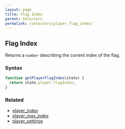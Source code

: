 ```yaml
---
layout: page
title: Flag Index
parent: Selectors
permalink: /selectors/player_flag_index/
---
```


## Flag Index

Returns a `number` describing the current index of the flag.

### Syntax

```js
function getPlayerFlagIndex(state) {
  return state.player.flagIndex;
}
```

### Related

- [player_index](./player_index.md)
- [player_max_index](./player_max_index.md)
- [player_settings](./player_settings.md)
